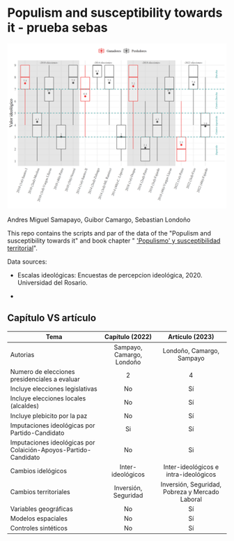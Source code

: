 # Populism and susceptibility towards it - prueba sebas

![](02_figures/02_presential_ideolgy_evolution.png)

Andres Miguel Samapayo, Guibor Camargo, Sebastian Londoño

This repo contains the scripts and par of the data of the "Populism and susceptibility towards it" and book chapter " ['Populismo' y susceptibilidad territorial](https://docs.google.com/document/d/1Fd9lXbB6gmsjJPTG6Mob7QjGW8AnfITLiFd95_yRNf0/edit?usp=sharing "Vea el capitulo del linbro aca")".

Data sources:

-   Escalas ideológicas: Encuestas de percepcion ideológica, 2020. Universidad del Rosario.

-   

## Capítulo VS artículo

| Tema                                                            |      Capítulo (2022)      |                 Artículo (2023)                 |
|-----------------------------------------------------------------|:-------------------------:|:-----------------------------------------------:|
| Autorias                                                        | Sampayo, Camargo, Londoño |            Londoño, Camargo, Sampayo            |
| Numero de elecciones presidenciales a evaluar                   |             2             |                        4                        |
| Incluye elecciones legislativas                                 |            No             |                       Sí                        |
| Incluye elecciones locales (alcaldes)                           |            No             |                       Sí                        |
| Incluye plebicito por la paz                                    |            No             |                       Sí                        |
| Imputaciones ideológicas por Partido-Candidato                  |            Si             |                       Sí                        |
| Imputaciones ideológicas por Colaición-Apoyos-Partido-Candidato |            No             |                       Si                        |
| Cambios idelógicos                                              |     Inter-ideológicos     |      Inter-ideológicos e intra-ideológicos      |
| Cambios territoriales                                           |   Inversión, Seguridad    | Inversión, Seguridad, Pobreza y Mercado Laboral |
| Variables geográficas                                           |            No             |                       Sí                        |
| Modelos espaciales                                              |            No             |                       Sí                        |
| Controles sintéticos                                            |            No             |                       Sí                        |
